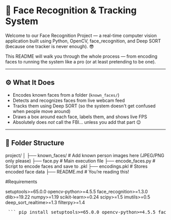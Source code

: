 
# 🧠 Face Recognition & Tracking System

Welcome to our Face Recognition Project — a real-time computer vision application built using Python, OpenCV, face_recognition, and Deep SORT (because one tracker is never enough). 😎

This README will walk you through the whole process — from encoding faces to running the system like a pro (or at least pretending to be one).

---

## ⚙️ What It Does

- Encodes known faces from a folder (`known_faces/`)
- Detects and recognizes faces from live webcam feed
- Tracks them using Deep SORT (so the system doesn't get confused when people move around)
- Draws a box around each face, labels them, and shows live FPS
- Absolutely does *not* call the FBI... unless you add that part 😉

---

## 📁 Folder Structure


project/
│
├── known_faces/           # Add known person images here (JPEG/PNG only please)
├── face.py    # Main execution file
├── encode_faces.py        # Script to encode faces and save to .pkl
├── encodings.pkl          # Stores encoded face data
├── README.md              # You’re reading this!

#Requirements

setuptools>=65.0.0
opencv-python>=4.5.5
face_recognition>=1.3.0
dlib>=19.22
numpy>=1.19
scikit-learn>=0.24
scipy>=1.5
imutils>=0.5
deep_sort_realtime>=1.3
filterpy>=1.4

<pre> ``` pip install setuptools>=65.0.0 opencv-python>=4.5.5 face_recognition>=1.3.0 dlib>=19.22 numpy>=1.19 scikit-learn>=0.24 scipy>=1.5 imutils>=0.5 deep_sort_realtime>=1.3 filterpy>=1.4``` </pre>

